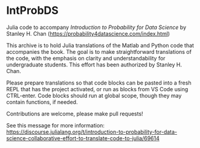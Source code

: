 # IntProbDS
Julia code to accompany _Introduction to Probability for Data Science_ by Stanley H. Chan (https://probability4datascience.com/index.html)

This archive is to hold Julia translations of the Matlab and Python code that accompanies the book. The goal is to make straightforward translations of the code, with the emphasis on clarity and understandability for undergraduate students. This effort has been authorized by Stanley H. Chan.

Please prepare translations so that code blocks can be pasted into a fresh REPL that has the project activated, or run as blocks from VS Code using CTRL-enter. Code blocks should run at global scope, though they may contain functions, if needed.

Contributions are welcome, please make pull requests! 

See this message for more information: https://discourse.julialang.org/t/introduction-to-probability-for-data-science-collaborative-effort-to-translate-code-to-julia/69614
